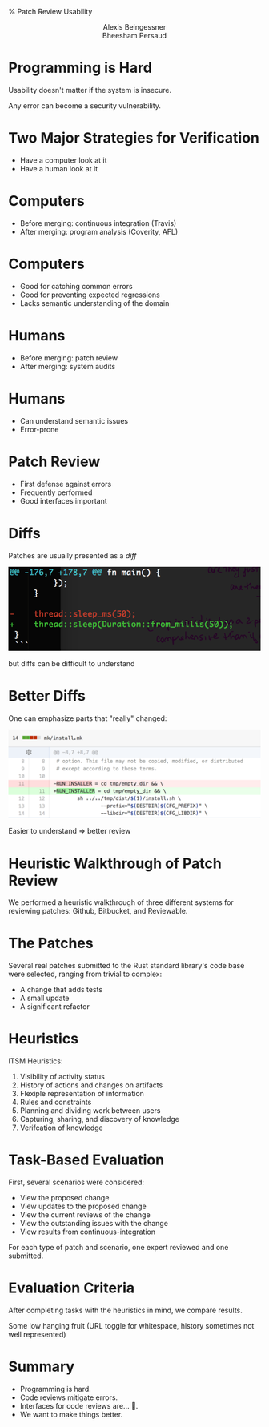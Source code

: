 % Patch Review Usability

<center>Alexis Beingessner</center>
<center>Bheesham Persaud</center>


# Programming is Hard

Usability doesn't matter if the system is insecure.

Any error can become a security vulnerability.


# Two Major Strategies for Verification

* Have a computer look at it
* Have a human look at it


# Computers

* Before merging: continuous integration (Travis)
* After merging: program analysis (Coverity, AFL)


# Computers

* Good for catching common errors
* Good for preventing expected regressions
* Lacks semantic understanding of the domain


# Humans

* Before merging: patch review
* After merging: system audits


# Humans

* Can understand semantic issues
* Error-prone


# Patch Review

* First defense against errors
* Frequently performed
* Good interfaces important


# Diffs

Patches are usually presented as a *diff*

![diff.png](diff.png)

but diffs can be difficult to understand


# Better Diffs

One can emphasize parts that "really" changed:

![github-diff.png](github-diff.png)

Easier to understand => better review


# Heuristic Walkthrough of Patch Review

We performed a heuristic walkthrough of three different systems
for reviewing patches: Github, Bitbucket, and Reviewable.


# The Patches

Several real patches submitted to the Rust standard library's code base were selected, ranging from trivial to complex:

* A change that adds tests
* A small update
* A significant refactor


# Heuristics

ITSM Heuristics:

1. Visibility of activity status
1. History of actions and changes on artifacts
1. Flexiple representation of information
1. Rules and constraints
1. Planning and dividing work between users
1. Capturing, sharing, and discovery of knowledge
1. Verifcation of knowledge


# Task-Based Evaluation

First, several scenarios were considered:

* View the proposed change
* View updates to the proposed change
* View the current reviews of the change
* View the outstanding issues with the change
* View results from continuous-integration

For each type of patch and scenario, one expert reviewed and one submitted.


# Evaluation Criteria

After completing tasks with the heuristics in mind, we compare results.


Some low hanging fruit (URL toggle for whitespace, history sometimes not well
represented)

# Summary

* Programming is hard.
* Code reviews mitigate errors.
* Interfaces for code reviews are... &#128169;.
* We want to make things better.

